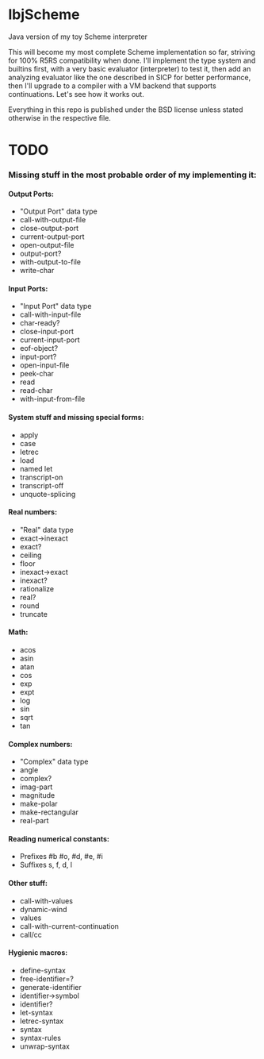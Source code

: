 lbjScheme
=========

Java version of my toy Scheme interpreter

This will become my most complete Scheme implementation so far, striving for 100% R5RS compatibility when done.
I'll implement the type system and builtins first, with a very basic evaluator (interpreter) to test it, then add an
analyzing evaluator like the one described in SICP for better performance, then I'll upgrade to a compiler with a
VM backend that supports continuations. Let's see how it works out.

Everything in this repo is published under the BSD license unless stated otherwise in the respective file.

# TODO

### Missing stuff in the most probable order of my implementing it:

#### Output Ports:
* "Output Port" data type
* call-with-output-file
* close-output-port
* current-output-port
* open-output-file
* output-port?
* with-output-to-file
* write-char

#### Input Ports:
* "Input Port" data type
* call-with-input-file
* char-ready?
* close-input-port
* current-input-port
* eof-object?
* input-port?
* open-input-file
* peek-char
* read
* read-char
* with-input-from-file

#### System stuff and missing special forms:
* apply
* case
* letrec
* load
* named let
* transcript-on
* transcript-off
* unquote-splicing

#### Real numbers:
* "Real" data type
* exact->inexact
* exact?
* ceiling
* floor
* inexact->exact
* inexact?
* rationalize
* real?
* round
* truncate

#### Math:
* acos
* asin
* atan
* cos
* exp
* expt
* log
* sin
* sqrt
* tan

#### Complex numbers:
* "Complex" data type
* angle
* complex?
* imag-part
* magnitude
* make-polar
* make-rectangular
* real-part

#### Reading numerical constants:
* Prefixes #b #o, #d, #e, #i
* Suffixes s, f, d, l

#### Other stuff:
* call-with-values
* dynamic-wind
* values
* call-with-current-continuation
* call/cc

#### Hygienic macros:
* define-syntax
* free-identifier=?
* generate-identifier
* identifier->symbol
* identifier?
* let-syntax
* letrec-syntax
* syntax
* syntax-rules
* unwrap-syntax
